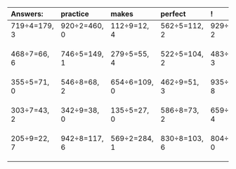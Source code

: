 | Answers: | practice | makes | perfect | ! |
| :--- | :--- | :--- | :--- | :--- |
| 719÷4=179, 3 | 920÷2=460, 0 | 112÷9=12, 4 | 562÷5=112, 2 | 929÷3=309, 2 | 
|   |   |   |   |   | 
|   |   |   |   |   | 
|   |   |   |   |   | 
| 468÷7=66, 6 | 746÷5=149, 1 | 279÷5=55, 4 | 522÷5=104, 2 | 483÷5=96, 3 | 
|   |   |   |   |   | 
|   |   |   |   |   | 
|   |   |   |   |   | 
| 355÷5=71, 0 | 546÷8=68, 2 | 654÷6=109, 0 | 462÷9=51, 3 | 935÷9=103, 8 | 
|   |   |   |   |   | 
|   |   |   |   |   | 
|   |   |   |   |   | 
| 303÷7=43, 2 | 342÷9=38, 0 | 135÷5=27, 0 | 586÷8=73, 2 | 659÷5=131, 4 | 
|   |   |   |   |   | 
|   |   |   |   |   | 
|   |   |   |   |   | 
| 205÷9=22, 7 | 942÷8=117, 6 | 569÷2=284, 1 | 830÷8=103, 6 | 804÷4=201, 0 | 
|   |   |   |   |   | 
|   |   |   |   |   | 
|   |   |   |   |   | 
